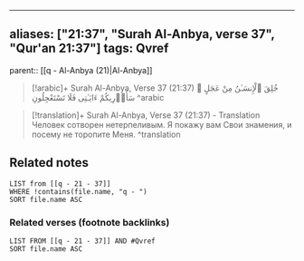 
---
aliases: ["21:37", "Surah Al-Anbya, verse 37", "Qur'an 21:37"]
tags: Qvref
---

parent:: [[q - Al-Anbya (21)|Al-Anbya]]

> [!arabic]+ Surah Al-Anbya, Verse 37 (21:37)
> <span class="quran-arabic">خُلِقَ ٱلْإِنسَـٰنُ مِنْ عَجَلٍ ۚ سَأُو۟رِيكُمْ ءَايَـٰتِى فَلَا تَسْتَعْجِلُونِ</span>
^arabic

> [!translation]+ Surah Al-Anbya, Verse 37 (21:37) - Translation
> Человек сотворен нетерпеливым. Я покажу вам Свои знамения, и посему не торопите Меня.
^translation



## Related notes
```dataview
LIST from [[q - 21 - 37]]
WHERE !contains(file.name, "q - ")
SORT file.name ASC
```

### Related verses (footnote backlinks)
```dataview
LIST FROM [[q - 21 - 37]] AND #Qvref
SORT file.name ASC
```

